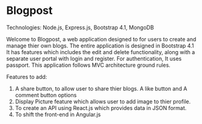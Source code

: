 # Blogpost

Technologies: Node.js, Express.js, Bootstrap 4.1, MongoDB

Welcome to Blogpost, a web application designed to for users to create and manage thier own blogs. The entire application is designed in Bootstrap 4.1
It has features which includes the edit and delete functionality, along with a separate user portal with login and register. For authentication,
It uses passport. This application follows MVC architecture ground rules.

Features to add: 
1. A share button, to allow user to share thier blogs. A like button and A comment button options
2. Display Picture feature which allows user to add image to thier profile. 
3. To create an API using React.js which provides data in JSON format.
4. To shift the front-end in Angular.js
